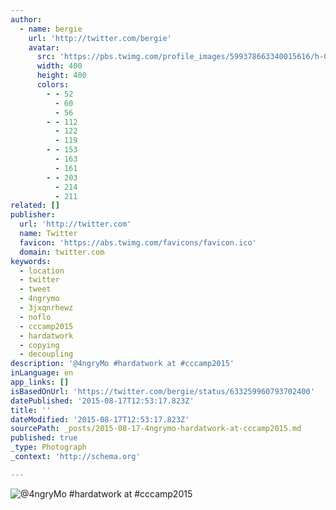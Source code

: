 ```yaml
---
author:
  - name: bergie
    url: 'http://twitter.com/bergie'
    avatar:
      src: 'https://pbs.twimg.com/profile_images/599378663340015616/h-G2oKu5_400x400.jpg'
      width: 400
      height: 400
      colors:
        - - 52
          - 60
          - 56
        - - 112
          - 122
          - 119
        - - 153
          - 163
          - 161
        - - 203
          - 214
          - 211
related: []
publisher:
  url: 'http://twitter.com'
  name: Twitter
  favicon: 'https://abs.twimg.com/favicons/favicon.ico'
  domain: twitter.com
keywords:
  - location
  - twitter
  - tweet
  - 4ngrymo
  - 3jxqnrhewz
  - noflo
  - cccamp2015
  - hardatwork
  - copying
  - decoupling
description: '@4ngryMo #hardatwork at #cccamp2015'
inLanguage: en
app_links: []
isBasedOnUrl: 'https://twitter.com/bergie/status/633259960793702400'
datePublished: '2015-08-17T12:53:17.823Z'
title: ''
dateModified: '2015-08-17T12:53:17.823Z'
sourcePath: _posts/2015-08-17-4ngrymo-hardatwork-at-cccamp2015.md
published: true
_type: Photograph
_context: 'http://schema.org'

---
```

![&commat;4ngryMo &num;hardatwork at &num;cccamp2015](https://pbs.twimg.com/media/CMnKk-ZWgAAi1sa.jpg:large)
